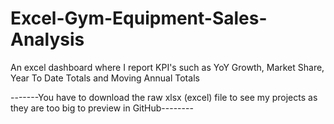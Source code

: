 # Excel-Gym-Equipment-Sales-Analysis
An excel dashboard where I report KPI's such as YoY Growth, Market Share, Year To Date Totals and Moving Annual Totals

-------You have to download the raw xlsx (excel) file to see my projects as they are too big to preview in GitHub--------

